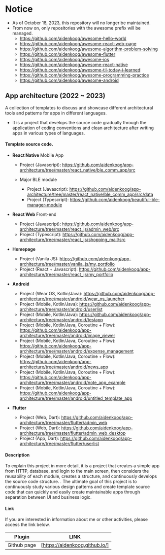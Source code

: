 # Notice
- As of October 18, 2023, this repository will no longer be maintained.
- From now on, only repositories with the awesome prefix will be managed.
  - https://github.com/aidenkoog/awesome-hello-world 
  - https://github.com/aidenkoog/awesome-react-web-page
  - https://github.com/aidenkoog/awesome-algorithm-problem-solving 
  - https://github.com/aidenkoog/awesome-flutter 
  - https://github.com/aidenkoog/awesome-ios 
  - https://github.com/aidenkoog/awesome-react-native 
  - https://github.com/aidenkoog/awesome-til-today-i-learned 
  - https://github.com/aidenkoog/awesome-programming-practice 
  - https://github.com/aidenkoog/awesome-android 

## App architecture (2022 ~ 2023)

A collection of templates to discuss and showcase different architectural tools and patterns for apps in different languages.

- It is a project that develops the source code gradually through the application of coding conventions and clean architecture after writing apps in various types of languages.

#### Template source code.

- **React Native** Mobile App

  - Project (Javascript): https://github.com/aidenkoog/app-architecture/tree/master/react_native/ble_comm_app/src

  - Major BLE module

    - Project (Javascript): https://github.com/aidenkoog/app-architecture/tree/master/react_native/ble_comm_app/src/data
    - Project (Typescript): https://github.com/aidenkoog/beautiful-ble-manager-module

- **React Web** Front-end

  - Project (Javascript): https://github.com/aidenkoog/app-architecture/tree/master/react_js/admin_web/src
  - Project (Typescript): https://github.com/aidenkoog/app-architecture/tree/master/react_js/shopping_mall/src

- **Homepage**

  - Project (Vanila JS): https://github.com/aidenkoog/app-architecture/tree/master/vanila_js/my_portfolio
  - Project (React + Javascript): https://github.com/aidenkoog/app-architecture/tree/master/react_js/my_portfolio

- **Android**

  - Project (Wear OS, Kotlin/Java): https://github.com/aidenkoog/app-architecture/tree/master/android/wear_os_launcher
  - Project (Mobile, Kotlin/Java): https://github.com/aidenkoog/app-architecture/tree/master/android/userlist
  - Project (Mobile, Kotlin/Java): https://github.com/aidenkoog/app-architecture/tree/master/android/testapp
  - Project (Mobile, Kotlin/Java, Coroutine + Flow): https://github.com/aidenkoog/app-architecture/tree/master/android/image_viewer
  - Project (Mobile, Kotlin/Java, Coroutine + Flow): https://github.com/aidenkoog/app-architecture/tree/master/android/expense_management
  - Project (Mobile, Kotlin/Java, Coroutine + Flow): https://github.com/aidenkoog/app-architecture/tree/master/android/news_app
  - Project (Mobile, Kotlin/Java, Coroutine + Flow): https://github.com/aidenkoog/app-architecture/tree/master/android/note_app_example
  - Project (Mobile, Kotlin/Java, Coroutine + Flow): https://github.com/aidenkoog/app-architecture/tree/master/android/untitled_template_app

- **Flutter**

  - Project (Web, Dart): https://github.com/aidenkoog/app-architecture/tree/master/flutter/admin_web
  - Project (Web, Dart): https://github.com/aidenkoog/app-architecture/tree/master/flutter/admin_web_desktop
  - Project (App, Dart): https://github.com/aidenkoog/app-architecture/tree/master/flutter/userlist

#### Description

To explain this project in more detail, it is a project that creates a simple app from HTTP, database, and login to the main screen, then considers the reusability of each module, creates a structure, and continuously develops the source code structure. .
The ultimate goal of this project is to continuously study various design patterns and create template source code that can quickly and easily create maintainable apps through separation between UI and business logic.

#### Link

If you are interested in information about me or other activities, please access the link below.

| Plugin      | LINK                           |
| ----------- | ------------------------------ |
| Github page | [https://aidenkoog.github.io/] |
